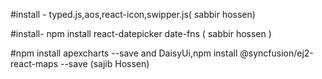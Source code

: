 #install - typed.js,aos,react-icon,swipper.js( sabbir hossen)

#install- npm install react-datepicker date-fns ( sabbir hossen )

#npm install apexcharts --save and DaisyUi,npm install @syncfusion/ej2-react-maps --save
 (sajib Hossen)
